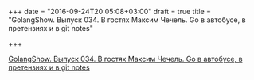 +++
date = "2016-09-24T20:05:08+03:00"
draft = true
title = "GolangShow. Выпуск 034. В гостях Максим Чечель. Go в автобусе, в претензиях и в git notes"

+++

<p><a href="http://golangshow.com/episode/2015/12-17-034/">GolangShow. Выпуск 034. В гостях Максим Чечель. Go в автобусе, в претензиях и в git notes</a></p>
